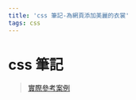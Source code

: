 ```yaml
---
title: 'css 筆記-為網頁添加美麗的衣裳'
tags: css 
---
```

# css 筆記
 >[實際參考案例](https://drive.google.com/file/d/1SFtDirtmgED2T5pGZpDNv1Gr4bpiqfVd/view?usp=sharing)
    